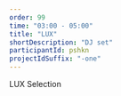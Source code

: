 ```yaml
---
order: 99
time: "03:00 - 05:00"
title: "LUX"
shortDescription: "DJ set"
participantId: pshkn
projectIdSuffix: "-one"
---
```


LUX Selection
